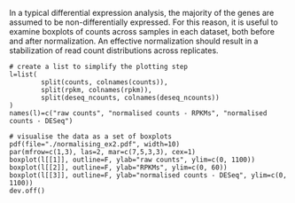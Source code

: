 In a typical differential expression analysis, the majority of the genes are assumed to be non-differentially expressed. For this reason, it is useful to examine boxplots of counts across samples in each dataset, both before and after normalization. An effective normalization should result in a stabilization of read count distributions across replicates.

```rconsole
# create a list to simplify the plotting step
l=list(
        split(counts, colnames(counts)),
        split(rpkm, colnames(rpkm)),
        split(deseq_ncounts, colnames(deseq_ncounts))
)
names(l)=c("raw counts", "normalised counts - RPKMs", "normalised counts - DESeq")

# visualise the data as a set of boxplots
pdf(file="./normalising_ex2.pdf", width=10)
par(mfrow=c(1,3), las=2, mar=c(7,5,3,3), cex=1)
boxplot(l[[1]], outline=F, ylab="raw counts", ylim=c(0, 1100))
boxplot(l[[2]], outline=F, ylab="RPKMs", ylim=c(0, 60))
boxplot(l[[3]], outline=F, ylab="normalised counts - DESeq", ylim=c(0, 1100))
dev.off()
```
